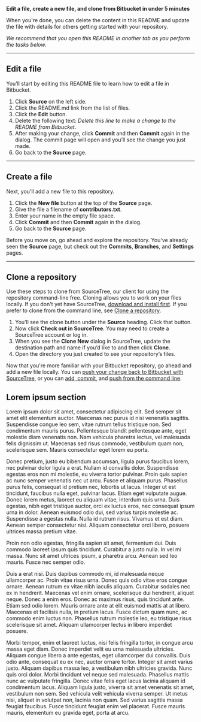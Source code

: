 **Edit a file, create a new file, and clone from Bitbucket in under 5 minutes**

When you're done, you can delete the content in this README and update the file with details for others getting started with your repository.

*We recommend that you open this README in another tab as you perform the tasks below.*

---

## Edit a file

You’ll start by editing this README file to learn how to edit a file in Bitbucket.

1. Click **Source** on the left side.
2. Click the README.md link from the list of files.
3. Click the **Edit** button.
4. Delete the following text: *Delete this line to make a change to the README from Bitbucket.*
5. After making your change, click **Commit** and then **Commit** again in the dialog. The commit page will open and you’ll see the change you just made.
6. Go back to the **Source** page.

---

## Create a file

Next, you’ll add a new file to this repository.

1. Click the **New file** button at the top of the **Source** page.
2. Give the file a filename of **contributors.txt**.
3. Enter your name in the empty file space.
4. Click **Commit** and then **Commit** again in the dialog.
5. Go back to the **Source** page.

Before you move on, go ahead and explore the repository. You've already seen the **Source** page, but check out the **Commits**, **Branches**, and **Settings** pages.

---

## Clone a repository

Use these steps to clone from SourceTree, our client for using the repository command-line free. Cloning allows you to work on your files locally. If you don't yet have SourceTree, [download and install first](https://www.sourcetreeapp.com/). If you prefer to clone from the command line, see [Clone a repository](https://confluence.atlassian.com/x/4whODQ).

1. You’ll see the clone button under the **Source** heading. Click that button.
2. Now click **Check out in SourceTree**. You may need to create a SourceTree account or log in.
3. When you see the **Clone New** dialog in SourceTree, update the destination path and name if you’d like to and then click **Clone**.
4. Open the directory you just created to see your repository’s files.

Now that you're more familiar with your Bitbucket repository, go ahead and add a new file locally. You can [push your change back to Bitbucket with SourceTree](https://confluence.atlassian.com/x/iqyBMg), or you can [add, commit,](https://confluence.atlassian.com/x/8QhODQ) and [push from the command line](https://confluence.atlassian.com/x/NQ0zDQ).


## Lorem ipsum section

Lorem ipsum dolor sit amet, consectetur adipiscing elit. Sed semper sit amet elit elementum auctor. Maecenas nec purus id nisi venenatis sagittis. Suspendisse congue leo sem, vitae rutrum tellus tristique non. Sed condimentum mauris purus. Pellentesque blandit pellentesque ante, eget molestie diam venenatis non. Nam vehicula pharetra lectus, vel malesuada felis dignissim ut. Maecenas sed risus commodo, vestibulum quam non, scelerisque sem. Mauris consectetur eget lorem eu porta.


Donec pretium, justo eu bibendum accumsan, ligula purus faucibus lorem, nec pulvinar dolor ligula a erat. Nullam id convallis dolor. Suspendisse egestas eros non mi molestie, eu viverra tortor pulvinar. Proin quis sapien ac nunc semper venenatis nec ut arcu. Fusce et aliquam purus. Phasellus purus felis, consequat id pretium nec, lobortis ut lacus. Integer ut est tincidunt, faucibus nulla eget, pulvinar lacus. Etiam eget vulputate augue. Donec lorem metus, laoreet eu aliquam vitae, interdum quis urna. Duis egestas, nibh eget tristique auctor, orci ex luctus eros, nec consequat ipsum urna in dolor. Aenean euismod odio dui, sed varius turpis molestie ac. Suspendisse a egestas nulla. Nulla id rutrum risus. Vivamus et est diam. Aenean semper consectetur nisi. Aliquam consectetur orci libero, posuere ultrices massa pretium vitae.


Proin non odio egestas, fringilla sapien sit amet, fermentum dui. Duis commodo laoreet ipsum quis tincidunt. Curabitur a justo nulla. In vel mi massa. Nunc sit amet ultrices ipsum, a pharetra arcu. Aenean sed leo mauris. Fusce nec semper odio.


Duis a erat nisi. Duis dapibus commodo mi, id malesuada neque ullamcorper ac. Proin vitae risus urna. Donec quis odio vitae eros congue ornare. Aenean rutrum ex vitae nibh iaculis aliquam. Curabitur sodales nec ex in hendrerit. Maecenas vel enim ornare, scelerisque dui hendrerit, aliquet neque. Donec a enim eros. Donec ac maximus risus, quis tincidunt ante. Etiam sed odio lorem. Mauris ornare ante at elit euismod mattis at at libero. Maecenas et facilisis nulla, in pretium lacus. Fusce dictum quam nunc, ac commodo enim luctus non. Phasellus rutrum molestie leo, eu tristique risus scelerisque sit amet. Aliquam ullamcorper lectus in libero imperdiet posuere.


Morbi tempor, enim et laoreet luctus, nisi felis fringilla tortor, in congue arcu massa eget diam. Donec imperdiet velit eu urna malesuada ultricies. Aliquam congue libero a ante egestas, eget ullamcorper dui convallis. Duis odio ante, consequat eu ex nec, auctor ornare tortor. Integer sit amet varius justo. Aliquam dapibus massa leo, a vestibulum nibh ultricies gravida. Nunc quis orci dolor. Morbi tincidunt vel neque sed malesuada. Phasellus mattis nunc ac vulputate fringilla. Donec vitae felis eget lacus lacinia aliquam id condimentum lacus. Aliquam ligula justo, viverra sit amet venenatis sit amet, vestibulum non sem. Sed vehicula velit vehicula viverra semper. Ut metus nisi, aliquet in volutpat non, lacinia non quam. Sed varius sagittis massa feugiat faucibus. Fusce tincidunt feugiat enim vel placerat. Fusce mauris mauris, elementum eu gravida eget, porta at arcu.
